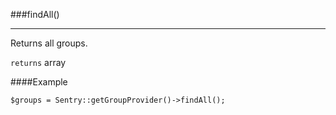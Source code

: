 <a id="findAll"></a>
###findAll()

----------

Returns all groups.

`returns` array

####Example

	$groups = Sentry::getGroupProvider()->findAll();
